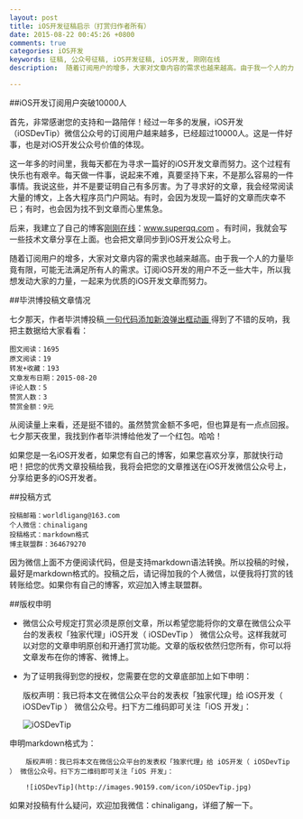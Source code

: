 ```yaml
---
layout: post
title: iOS开发征稿启示（打赏归作者所有）
date: 2015-08-22 00:45:26 +0800
comments: true
categories: iOS开发
keywords: 征稿, 公众号征稿, iOS开发征稿, iOS开发, 刚刚在线
description:  随着订阅用户的增多，大家对文章内容的需求也越来越高。由于我一个人的力量毕竟有限，可能无法满足所有人的需求。订阅iOS开发的用户不乏一些大牛，所以我想发动大家的力量，一起来为优质的iOS开发文章而努力。

---
```


##iOS开发订阅用户突破10000人

首先，非常感谢您的支持和一路陪伴！经过一年多的发展，iOS开发（iOSDevTip）微信公众号的订阅用户越来越多，已经超过10000人。这是一件好事，也是对iOS开发公众号价值的体现。

这一年多的时间里，我每天都在为寻求一篇好的iOS开发文章而努力。这个过程有快乐也有艰辛。每天做一件事，说起来不难，真要坚持下来，不是那么容易的一件事情。我说这些，并不是要证明自己有多厉害。为了寻求好的文章，我会经常阅读大量的博文，上各大程序员门户网站。有时，会因为发现一篇好的文章而庆幸不已；有时，也会因为找不到文章而心里焦急。

后来，我建立了自己的博客[刚刚在线](http://www.superqq.com/)：www.superqq.com 。有时间，我就会写一些技术文章分享在上面。也会把文章同步到iOS开发公众号上。

随着订阅用户的增多，大家对文章内容的需求也越来越高。由于我一个人的力量毕竟有限，可能无法满足所有人的需求。订阅iOS开发的用户不乏一些大牛，所以我想发动大家的力量，一起来为优质的iOS开发文章而努力。

##毕洪博投稿文章情况

七夕那天，作者毕洪博投稿[ 一句代码添加新浪弹出框动画 ](http://www.superqq.com/blog/2015/08/21/sina-animation/)得到了不错的反响，我把主数据给大家看看：

	图文阅读：1695
	原文阅读：19	
	转发+收藏：193
	文章发布日期：2015-08-20
	评论人数：5
	赞赏人数：3
	赞赏金额：9元

从阅读量上来看，还是挺不错的。虽然赞赏金额不多吧，但也算是有一点点回报。七夕那天夜里，我找到作者毕洪博给他发了一个红包。哈哈！

如果您是一名iOS开发者，如果您有自己的博客，如果您喜欢分享，那就快行动吧！把您的优秀文章投稿给我，我将会把您的文章推送在iOS开发微信公众号上，分享给更多的iOS开发者。

##投稿方式

	投稿邮箱：worldligang@163.com
	个人微信：chinaligang
	投稿格式：markdown格式
	博主联盟群：364679270

因为微信上面不方便阅读代码，但是支持markdown语法转换。所以投稿的时候，最好是markdown格式的。投稿之后，请记得加我的个人微信，以便我将打赏的钱转账给您。如果你有自己的博客，欢迎加入博主联盟群。	


##版权申明

* 微信公众号规定打赏必须是原创文章，所以希望您能将你的文章在微信公众平台的发表权「独家代理」iOS开发（ iOSDevTip ） 微信公众号。这样我就可以对您的文章申明原创和开通打赏功能。文章的版权依然归您所有，你可以将文章发布在你的博客、微博上。

* 为了证明我得到您的授权，您需要在您的文章底部加上如下申明：

	版权声明：我已将本文在微信公众平台的发表权「独家代理」给 iOS开发（ iOSDevTip ） 微信公众号。扫下方二维码即可关注「iOS 开发」：

	![iOSDevTip](http://images.90159.com/icon/iOSDevTip.jpg)

申明markdown格式为：
	
		版权声明：我已将本文在微信公众平台的发表权「独家代理」给 iOS开发（ iOSDevTip ） 微信公众号。扫下方二维码即可关注「iOS 开发」：
		
		![iOSDevTip](http://images.90159.com/icon/iOSDevTip.jpg)	
如果对投稿有什么疑问，欢迎加我微信：chinaligang，详细了解一下。
		